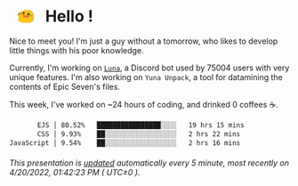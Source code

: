 <h1>   <img src="./spoink.gif" style="vertical-align:middle;" width="30px">   Hello ! </h1>

Nice to meet you! I'm just a guy without a tomorrow, who likes to develop little things with his poor knowledge.

Currently, I'm working on <a href='https://github.com/Asgarrrr/Luna'>`Luna`</a>, a Discord bot used by 75004 users with very unique features. I'm also working on `Yuna Unpack`, a tool for datamining the contents of Epic Seven's files.

This week, I've worked on ~24 hours of coding, and drinked 0 coffees ☕.

```
       EJS │ 80.52%   ████████████████░░░░   19 hrs 15 mins
       CSS │ 9.93%    ██░░░░░░░░░░░░░░░░░░   2 hrs 22 mins
JavaScript │ 9.54%    ██░░░░░░░░░░░░░░░░░░   2 hrs 16 mins
```

###### This presentation is [updated](https://github.com/Asgarrrr) automatically every 5 minute, most recently on 4/20/2022, 01:42:23 PM ( UTC±0 ).